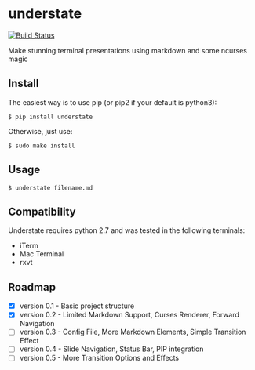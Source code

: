 understate
==========
[![Build Status](https://travis-ci.org/L3V3L9/understate.png)](https://travis-ci.org/L3V3L9/understate)

Make stunning terminal presentations using markdown and some ncurses magic


Install
-------

The easiest way is to use pip (or pip2 if your default is python3):
   
    $ pip install understate 

Otherwise, just use:

    $ sudo make install

Usage
-----
   
    $ understate filename.md


Compatibility
-------------

Understate requires python 2.7 and was tested in the following terminals:

* iTerm
* Mac Terminal
* rxvt


Roadmap
-------

- [X] version 0.1 - Basic project structure
- [X] version 0.2 - Limited Markdown Support, Curses Renderer, Forward Navigation
- [ ] version 0.3 - Config File, More Markdown Elements, Simple Transition Effect
- [ ] version 0.4 - Slide Navigation, Status Bar, PIP integration
- [ ] version 0.5 - More Transition Options and Effects 

